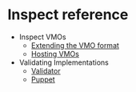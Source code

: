 # Inspect reference

<!-- * [Accessing Inspect data](/docs/reference/diagnostics/inspect/access.md) -->

* Inspect VMOs
  * [Extending the VMO format](/docs/reference/diagnostics/inspect/updating-vmo-format.md)
  <!-- * [VMO Lifecycle](/docs/reference/diagnostics/inspect/lifecycle.md) -->
  * [Hosting VMOs](/docs/reference/diagnostics/inspect/tree.md)
* Validating Implementations
  * [Validator](/docs/reference/diagnostics/inspect/validator/README.md)
  * [Puppet](/docs/reference/diagnostics/inspect/validator/puppet.md)

<!--
* Client Libraries
  * [C++](/docs/development/languages/c-cpp/inspect.md)
  * [Dart](/docs/development/languages/dart/inspect.md)
  * [Rust](/docs/development/languages/rust/inspect.md)
-->

